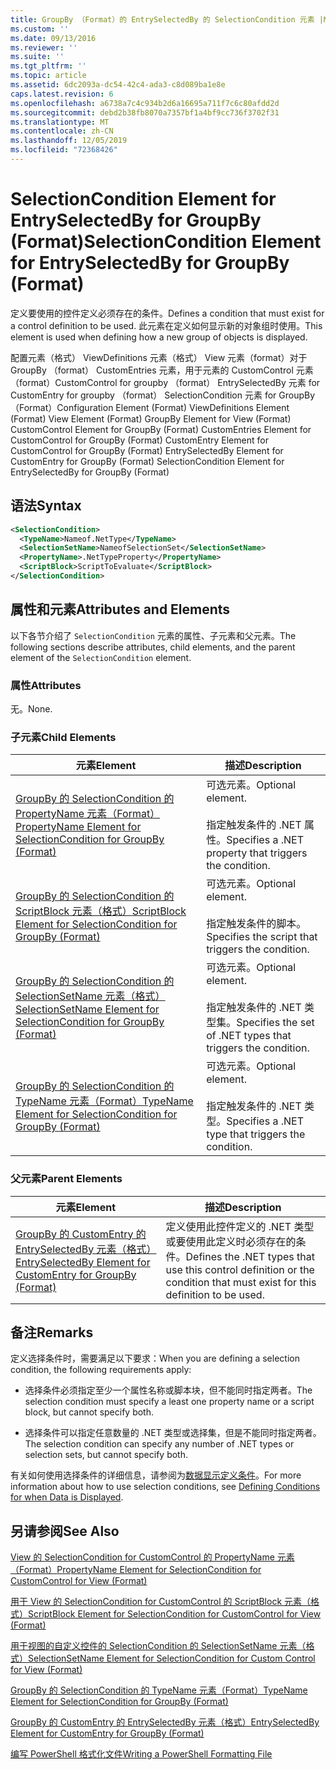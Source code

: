 ```yaml
---
title: GroupBy （Format）的 EntrySelectedBy 的 SelectionCondition 元素 |Microsoft Docs
ms.custom: ''
ms.date: 09/13/2016
ms.reviewer: ''
ms.suite: ''
ms.tgt_pltfrm: ''
ms.topic: article
ms.assetid: 6dc2093a-dc54-42c4-ada3-c8d089ba1e8e
caps.latest.revision: 6
ms.openlocfilehash: a6738a7c4c934b2d6a16695a711f7c6c80afdd2d
ms.sourcegitcommit: debd2b38fb8070a7357bf1a4bf9cc736f3702f31
ms.translationtype: MT
ms.contentlocale: zh-CN
ms.lasthandoff: 12/05/2019
ms.locfileid: "72368426"
---
```

# <a name="selectioncondition-element-for-entryselectedby-for-groupby-format"></a><span data-ttu-id="5e248-102">SelectionCondition Element for EntrySelectedBy for GroupBy (Format)</span><span class="sxs-lookup"><span data-stu-id="5e248-102">SelectionCondition Element for EntrySelectedBy for GroupBy (Format)</span></span>

<span data-ttu-id="5e248-103">定义要使用的控件定义必须存在的条件。</span><span class="sxs-lookup"><span data-stu-id="5e248-103">Defines a condition that must exist for a control definition to be used.</span></span> <span data-ttu-id="5e248-104">此元素在定义如何显示新的对象组时使用。</span><span class="sxs-lookup"><span data-stu-id="5e248-104">This element is used when defining how a new group of objects is displayed.</span></span>

<span data-ttu-id="5e248-105">配置元素（格式） ViewDefinitions 元素（格式） View 元素（format）对于 GroupBy （format） CustomEntries 元素，用于元素的 CustomControl 元素（format）CustomControl for groupby （format） EntrySelectedBy 元素 for CustomEntry for groupby （format） SelectionCondition 元素 for GroupBy （Format）</span><span class="sxs-lookup"><span data-stu-id="5e248-105">Configuration Element (Format) ViewDefinitions Element (Format) View Element (Format) GroupBy Element for View (Format) CustomControl Element for GroupBy (Format) CustomEntries Element for CustomControl for GroupBy (Format) CustomEntry Element for CustomControl for GroupBy (Format) EntrySelectedBy Element for CustomEntry for GroupBy (Format) SelectionCondition Element for EntrySelectedBy for GroupBy (Format)</span></span>

## <a name="syntax"></a><span data-ttu-id="5e248-106">语法</span><span class="sxs-lookup"><span data-stu-id="5e248-106">Syntax</span></span>

```xml
<SelectionCondition>
  <TypeName>Nameof.NetType</TypeName>
  <SelectionSetName>NameofSelectionSet</SelectionSetName>
  <PropertyName>.NetTypeProperty</PropertyName>
  <ScriptBlock>ScriptToEvaluate</ScriptBlock>
</SelectionCondition>
```

## <a name="attributes-and-elements"></a><span data-ttu-id="5e248-107">属性和元素</span><span class="sxs-lookup"><span data-stu-id="5e248-107">Attributes and Elements</span></span>

<span data-ttu-id="5e248-108">以下各节介绍了 `SelectionCondition` 元素的属性、子元素和父元素。</span><span class="sxs-lookup"><span data-stu-id="5e248-108">The following sections describe attributes, child elements, and the parent element of the `SelectionCondition` element.</span></span>

### <a name="attributes"></a><span data-ttu-id="5e248-109">属性</span><span class="sxs-lookup"><span data-stu-id="5e248-109">Attributes</span></span>

<span data-ttu-id="5e248-110">无。</span><span class="sxs-lookup"><span data-stu-id="5e248-110">None.</span></span>

### <a name="child-elements"></a><span data-ttu-id="5e248-111">子元素</span><span class="sxs-lookup"><span data-stu-id="5e248-111">Child Elements</span></span>

|<span data-ttu-id="5e248-112">元素</span><span class="sxs-lookup"><span data-stu-id="5e248-112">Element</span></span>|<span data-ttu-id="5e248-113">描述</span><span class="sxs-lookup"><span data-stu-id="5e248-113">Description</span></span>|
|-------------|-----------------|
|[<span data-ttu-id="5e248-114">GroupBy 的 SelectionCondition 的 PropertyName 元素（Format）</span><span class="sxs-lookup"><span data-stu-id="5e248-114">PropertyName Element for SelectionCondition for GroupBy (Format)</span></span>](./propertyname-element-for-selectioncondition-for-groupby-format.md)|<span data-ttu-id="5e248-115">可选元素。</span><span class="sxs-lookup"><span data-stu-id="5e248-115">Optional element.</span></span><br /><br /> <span data-ttu-id="5e248-116">指定触发条件的 .NET 属性。</span><span class="sxs-lookup"><span data-stu-id="5e248-116">Specifies a .NET property that triggers the condition.</span></span>|
|[<span data-ttu-id="5e248-117">GroupBy 的 SelectionCondition 的 ScriptBlock 元素（格式）</span><span class="sxs-lookup"><span data-stu-id="5e248-117">ScriptBlock Element for SelectionCondition for GroupBy (Format)</span></span>](./scriptblock-element-for-selectioncondition-for-entryselectedby-for-groupby-format.md)|<span data-ttu-id="5e248-118">可选元素。</span><span class="sxs-lookup"><span data-stu-id="5e248-118">Optional element.</span></span><br /><br /> <span data-ttu-id="5e248-119">指定触发条件的脚本。</span><span class="sxs-lookup"><span data-stu-id="5e248-119">Specifies the script that triggers the condition.</span></span>|
|[<span data-ttu-id="5e248-120">GroupBy 的 SelectionCondition 的 SelectionSetName 元素（格式）</span><span class="sxs-lookup"><span data-stu-id="5e248-120">SelectionSetName Element for SelectionCondition for GroupBy (Format)</span></span>](./selectionsetname-element-for-selectioncondition-for-groupby-format.md)|<span data-ttu-id="5e248-121">可选元素。</span><span class="sxs-lookup"><span data-stu-id="5e248-121">Optional element.</span></span><br /><br /> <span data-ttu-id="5e248-122">指定触发条件的 .NET 类型集。</span><span class="sxs-lookup"><span data-stu-id="5e248-122">Specifies the set of .NET types that triggers the condition.</span></span>|
|[<span data-ttu-id="5e248-123">GroupBy 的 SelectionCondition 的 TypeName 元素（Format）</span><span class="sxs-lookup"><span data-stu-id="5e248-123">TypeName Element for SelectionCondition for GroupBy  (Format)</span></span>](./typename-element-for-selectioncondition-for-groupby-format.md)|<span data-ttu-id="5e248-124">可选元素。</span><span class="sxs-lookup"><span data-stu-id="5e248-124">Optional element.</span></span><br /><br /> <span data-ttu-id="5e248-125">指定触发条件的 .NET 类型。</span><span class="sxs-lookup"><span data-stu-id="5e248-125">Specifies a .NET type that triggers the condition.</span></span>|

### <a name="parent-elements"></a><span data-ttu-id="5e248-126">父元素</span><span class="sxs-lookup"><span data-stu-id="5e248-126">Parent Elements</span></span>

|<span data-ttu-id="5e248-127">元素</span><span class="sxs-lookup"><span data-stu-id="5e248-127">Element</span></span>|<span data-ttu-id="5e248-128">描述</span><span class="sxs-lookup"><span data-stu-id="5e248-128">Description</span></span>|
|-------------|-----------------|
|[<span data-ttu-id="5e248-129">GroupBy 的 CustomEntry 的 EntrySelectedBy 元素（格式）</span><span class="sxs-lookup"><span data-stu-id="5e248-129">EntrySelectedBy Element for CustomEntry for GroupBy (Format)</span></span>](./entryselectedby-element-for-customentry-for-groupby-format.md)|<span data-ttu-id="5e248-130">定义使用此控件定义的 .NET 类型或要使用此定义时必须存在的条件。</span><span class="sxs-lookup"><span data-stu-id="5e248-130">Defines the .NET types that use this control definition or the condition that must exist for this definition to be used.</span></span>|

## <a name="remarks"></a><span data-ttu-id="5e248-131">备注</span><span class="sxs-lookup"><span data-stu-id="5e248-131">Remarks</span></span>

<span data-ttu-id="5e248-132">定义选择条件时，需要满足以下要求：</span><span class="sxs-lookup"><span data-stu-id="5e248-132">When you are defining a selection condition, the following requirements apply:</span></span>

- <span data-ttu-id="5e248-133">选择条件必须指定至少一个属性名称或脚本块，但不能同时指定两者。</span><span class="sxs-lookup"><span data-stu-id="5e248-133">The selection condition must specify a least one property name or a script block, but cannot specify both.</span></span>

- <span data-ttu-id="5e248-134">选择条件可以指定任意数量的 .NET 类型或选择集，但是不能同时指定两者。</span><span class="sxs-lookup"><span data-stu-id="5e248-134">The selection condition can specify any number of .NET types or selection sets, but cannot specify both.</span></span>

<span data-ttu-id="5e248-135">有关如何使用选择条件的详细信息，请参阅为[数据显示定义条件](./defining-conditions-for-displaying-data.md)。</span><span class="sxs-lookup"><span data-stu-id="5e248-135">For more information about how to use selection conditions, see [Defining Conditions for when Data is Displayed](./defining-conditions-for-displaying-data.md).</span></span>

## <a name="see-also"></a><span data-ttu-id="5e248-136">另请参阅</span><span class="sxs-lookup"><span data-stu-id="5e248-136">See Also</span></span>

[<span data-ttu-id="5e248-137">View 的 SelectionCondition for CustomControl 的 PropertyName 元素（Format）</span><span class="sxs-lookup"><span data-stu-id="5e248-137">PropertyName Element for SelectionCondition for CustomControl for View (Format)</span></span>](./propertyname-element-for-selectioncondition-for-customcontrol-for-view-format.md)

[<span data-ttu-id="5e248-138">用于 View 的 SelectionCondition for CustomControl 的 ScriptBlock 元素（格式）</span><span class="sxs-lookup"><span data-stu-id="5e248-138">ScriptBlock Element for SelectionCondition for CustomControl for View (Format)</span></span>](./scriptblock-element-for-selectioncondition-for-customcontrol-for-view-format.md)

[<span data-ttu-id="5e248-139">用于视图的自定义控件的 SelectionCondition 的 SelectionSetName 元素（格式）</span><span class="sxs-lookup"><span data-stu-id="5e248-139">SelectionSetName Element for SelectionCondition for Custom Control for View (Format)</span></span>](./selectionsetname-element-for-selectioncondition-for-customcontrol-for-view-format.md)

[<span data-ttu-id="5e248-140">GroupBy 的 SelectionCondition 的 TypeName 元素（Format）</span><span class="sxs-lookup"><span data-stu-id="5e248-140">TypeName Element for SelectionCondition for GroupBy  (Format)</span></span>](./typename-element-for-selectioncondition-for-groupby-format.md)

[<span data-ttu-id="5e248-141">GroupBy 的 CustomEntry 的 EntrySelectedBy 元素（格式）</span><span class="sxs-lookup"><span data-stu-id="5e248-141">EntrySelectedBy Element for CustomEntry for GroupBy (Format)</span></span>](./entryselectedby-element-for-customentry-for-groupby-format.md)

[<span data-ttu-id="5e248-142">编写 PowerShell 格式化文件</span><span class="sxs-lookup"><span data-stu-id="5e248-142">Writing a PowerShell Formatting File</span></span>](./writing-a-powershell-formatting-file.md)
